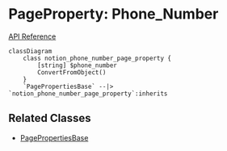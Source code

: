 # PageProperty: Phone_Number

[API Reference](https://developers.notion.com/reference/page-property-values#phone-number)

```mermaid
classDiagram
    class notion_phone_number_page_property {
        [string] $phone_number
        ConvertFromObject()
    }
    `PagePropertiesBase` --|> `notion_phone_number_page_property`:inherits
```

## Related Classes

- [PagePropertiesBase](./00_pp_base.md)
